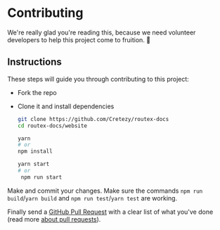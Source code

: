 # Contributing

We're really glad you're reading this, because we need volunteer developers to help this project come to fruition. 👏

## Instructions

These steps will guide you through contributing to this project:

- Fork the repo
- Clone it and install dependencies

  ```bash
  git clone https://github.com/Cretezy/routex-docs
  cd routex-docs/website

  yarn
  # or
  npm install

  yarn start
  # or
   npm run start
  ```

Make and commit your changes. Make sure the commands `npm run build`/`yarn build` and `npm run test`/`yarn test` are working.

Finally send a [GitHub Pull Request](https://github.com/Cretezy/routex-docs/compare?expand=1) with a clear list of what you've done (read more [about pull requests](https://help.github.com/articles/about-pull-requests/)).
